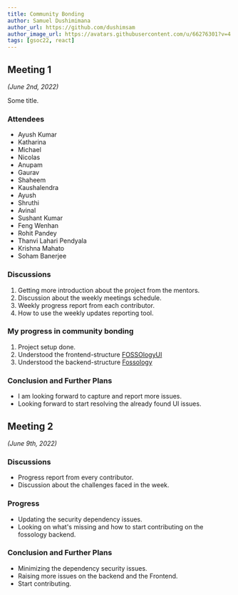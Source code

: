 ```yaml
---
title: Community Bonding
author: Samuel Dushimimana
author_url: https://github.com/dushimsam
author_image_url: https://avatars.githubusercontent.com/u/66276301?v=4
tags: [gsoc22, react]
---
```


<!--
SPDX-License-Identifier: CC-BY-SA-4.0

SPDX-FileCopyrightText: 2022 Samuel Dushimimana <dushsam100@gmail.com>
-->

## Meeting 1
*(June 2nd, 2022)*

Some title.

<!--truncate-->

### Attendees

- Ayush Kumar
- Katharina
- Michael
- Nicolas
- Anupam
- Gaurav
- Shaheem
- Kaushalendra
- Ayush
- Shruthi
- Avinal
- Sushant Kumar
- Feng Wenhan
- Rohit Pandey
- Thanvi Lahari Pendyala
- Krishna Mahato
- Soham Banerjee

### Discussions

1. Getting more introduction about the project from the mentors.
2. Discussion about the weekly meetings schedule.
3. Weekly progress report from each contributor.
4. How to use the weekly updates reporting tool.

### My progress in community bonding

1. Project setup done.
2. Understood the frontend-structure  [FOSSOlogyUI](https://github.com/fossology/FOSSologyUI)
3. Understood the backend-structure [Fossology](https://github.com/fossology/fossology)

### Conclusion and Further Plans

- I am looking forward to capture and report more issues.
- Looking forward to start resolving the already found UI issues.

## Meeting 2
*(June 9th, 2022)*

### Discussions

- Progress report from every contributor.
- Discussion about the challenges faced in the week.

### Progress

- Updating the security dependency issues.
- Looking on what's missing and how to start contributing on the fossology backend.

### Conclusion and Further Plans

- Minimizing the dependency security issues.
- Raising more issues on the backend and the Frontend.
- Start contributing.



